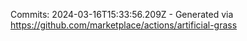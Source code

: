 Commits: 2024-03-16T15:33:56.209Z - Generated via https://github.com/marketplace/actions/artificial-grass
<br>

